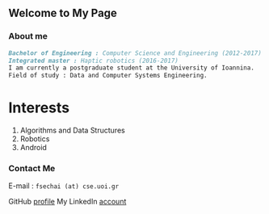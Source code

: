 ## Welcome to My Page

### About me

```markdown
Bachelor of Engineering : Computer Science and Engineering (2012-2017)
Integrated master : Haptic robotics (2016-2017)
I am currently a postgraduate student at the University of Ioannina.
Field of study : Data and Computer Systems Engineering.
```

# Interests
1. Algorithms and Data Structures
2. Robotics
3. Android

### Contact Me

E-mail : `fsechai (at) cse.uoi.gr`

GitHub [profile](https://github.com/FationSH)
My LinkedIn [account](https://www.linkedin.com/in/fation-shehaj/)
